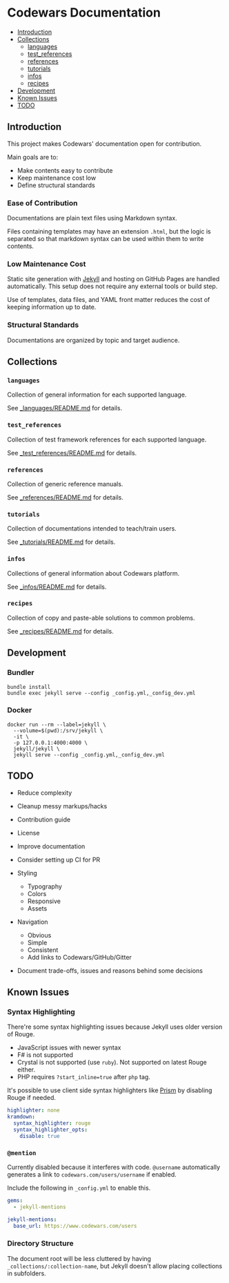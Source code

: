 # Codewars Documentation

- [Introduction](#introduction)
- [Collections](#collections)
  - [languages](#languages)
  - [test_references](#test_references)
  - [references](#references)
  - [tutorials](#tutorials)
  - [infos](#infos)
  - [recipes](#recipes)
- [Development](#development)
- [Known Issues](#known-issues)
- [TODO](#todo)

## Introduction

This project makes Codewars' documentation open for contribution.

Main goals are to:

- Make contents easy to contribute
- Keep maintenance cost low
- Define structural standards

### Ease of Contribution

Documentations are plain text files using Markdown syntax.

Files containing templates may have an extension `.html`,
but the logic is separated so that markdown syntax can be used within them to write contents.

### Low Maintenance Cost

Static site generation with [Jekyll](https://jekyllrb.com/)
and hosting on GitHub Pages are handled automatically.
This setup does not require any external tools or build step.

Use of templates, data files, and YAML front matter reduces the cost of keeping information up to date.

### Structural Standards

Documentations are organized by topic and target audience.


## Collections

### `languages`

Collection of general information for each supported language.

See [_languages/README.md](_languages/README.md) for details.

### `test_references`

Collection of test framework references for each supported language.

See [_test_references/README.md](_test_references/README.md) for details.


### `references`

Collection of generic reference manuals.

See [_references/README.md](_references/README.md) for details.


### `tutorials`

Collection of documentations intended to teach/train users.

See [_tutorials/README.md](_tutorials/README.md) for details.


### `infos`

Collections of general information about Codewars platform.

See [_infos/README.md](_infos/README.md) for details.


### `recipes`

Collection of copy and paste-able solutions to common problems.

See [_recipes/README.md](_recipes/README.md) for details.


## Development

### Bundler

```
bundle install
bundle exec jekyll serve --config _config.yml,_config_dev.yml
```

### Docker

```
docker run --rm --label=jekyll \
  --volume=$(pwd):/srv/jekyll \
  -it \
  -p 127.0.0.1:4000:4000 \
  jekyll/jekyll \
  jekyll serve --config _config.yml,_config_dev.yml
```


## TODO

- Reduce complexity
- Cleanup messy markups/hacks
- Contribution guide
- License
- Improve documentation
- Consider setting up CI for PR
- Styling
  - Typography
  - Colors
  - Responsive
  - Assets
- Navigation
  - Obvious
  - Simple
  - Consistent
  - Add links to Codewars/GitHub/Gitter

- Document trade-offs, issues and reasons behind some decisions

## Known Issues

### Syntax Highlighting

There're some syntax highlighting issues because Jekyll uses older version of Rouge.

- JavaScript issues with newer syntax
- F# is not supported
- Crystal is not supported (use `ruby`). Not supported on latest Rouge either.
- PHP requires `?start_inline=true` after `php` tag.

It's possible to use client side syntax highlighters like
[Prism](http://prismjs.com/examples.html) by disabling Rouge if needed.

```yaml
highlighter: none
kramdown:
  syntax_highlighter: rouge
  syntax_highlighter_opts:
    disable: true
```

### `@mention`

Currently disabled because it interferes with code.
`@username` automatically generates a link to `codewars.com/users/username` if enabled.

Include the following in `_config.yml` to enable this.

```yaml
gems:
  - jekyll-mentions

jekyll-mentions:
  base_url: https://www.codewars.com/users
```

### Directory Structure

The document root will be less cluttered by having `_collections/:collection-name`,
but Jekyll doesn't allow placing collections in subfolders.
